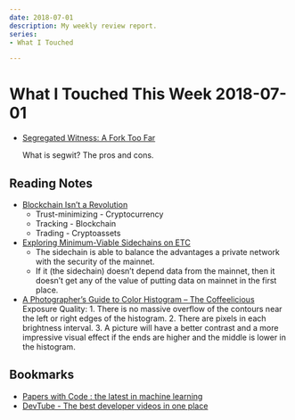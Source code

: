 ```yaml
---
date: 2018-07-01
description: My weekly review report.
series:
- What I Touched

---
```


# What I Touched This Week 2018-07-01


- [Segregated Witness: A Fork Too Far](https://medium.com/the-publius-letters/segregated-witness-a-fork-too-far-87d6e57a4179)

    What is segwit? The pros and cons.

## Reading Notes

- [Blockchain Isn’t a Revolution](https://medium.com/s/story/blockchain-isnt-a-revolution-it-s-two-big-innovations-and-one-promising-idea-988fca6b0fca)
    - Trust-minimizing - Cryptocurrency
    - Tracking - Blockchain
    - Trading - Cryptoassets
- [Exploring Minimum-Viable Sidechains on ETC](https://medium.com/etcdev/exploring-minimum-viable-sidechains-on-etc-3f4b06246aaf)
    - The sidechain is able to balance the advantages a private network with the security of the mainnet.
    - If it (the sidechain) doesn’t depend data from the mainnet, then it doesn’t get any of the value of putting data on mainnet in the first place.
- [A Photographer’s Guide to Color Histogram – The Coffeelicious](https://thecoffeelicious.com/a-photographers-guide-to-color-histogram-e31a5d92efb2)
    Exposure Quality:
        1. There is no massive overflow of the contours near the left or right edges of the histogram.
        2. There are pixels in each brightness interval.
        3. A picture will have a better contrast and a more impressive visual effect if the ends are higher and the middle is lower in the histogram.

<!--more-->

## Bookmarks

- [Papers with Code : the latest in machine learning](https://paperswithcode.com/)
- [DevTube - The best developer videos in one place](https://dev.tube/)


